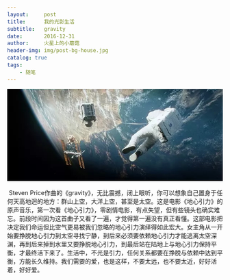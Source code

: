 ```yaml
---
layout:     post
title:      我的光影生活
subtitle:   gravity
date:       2016-12-31
author:     火星上的小蘑菇
header-img: img/post-bg-house.jpg
catalog: true
tags:
    - 随笔
---
```


![](https://raw.githubusercontent.com/wuxiaoxiong1990/pic/master/71717971ly1g14t5v34i4j20go074ag9.jpg)

​	Steven Price作曲的《gravity》，无比震撼，闭上眼听，你可以想象自己置身于任何天高地迥的地方：群山上空，大洋上空，甚至是太空。这是电影《地心引力》的原声音乐，第一次看《地心引力》，零剧情电影，有点失望，但有些镜头也确实难忘。前段时间因为这首曲子又看了一遍，才觉得第一遍没有真正看懂。这部电影把决定我们命运但比空气更易被我们忽略的地心引力演绎得如此宏大。女主角从一开始要挣脱地心引力到太空寻找宁静，到后来必须要依赖地心引力才能逃离太空深渊，再到后来掉到水里又要挣脱地心引力，到最后站在陆地上与地心引力保持平衡，才最终活下来了。
​	生活中，不光是引力，任何关系都要在挣脱与依赖中达到平衡，方能长久维持。我们需要的爱，也是这样，不要太远，也不要太近，好好活着，好好爱。